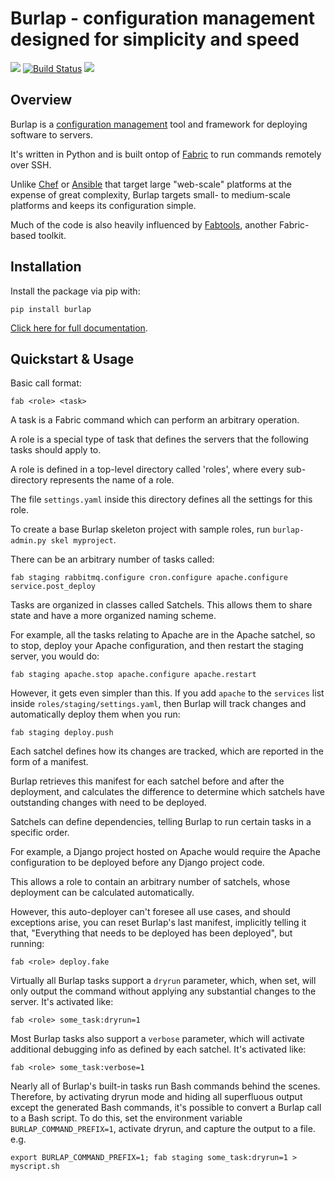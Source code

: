 Burlap - configuration management designed for simplicity and speed
===================================================================

[![](https://img.shields.io/pypi/v/burlap.svg)](https://pypi.python.org/pypi/burlap) [![Build Status](https://img.shields.io/travis/chrisspen/burlap.svg?branch=master)](https://travis-ci.org/chrisspen/burlap) [![](https://pyup.io/repos/github/chrisspen/burlap/shield.svg)](https://pyup.io/repos/github/chrisspen/burlap)

Overview
--------

Burlap is a [configuration management](https://en.wikipedia.org/wiki/Comparison_of_open-source_configuration_management_software)
tool and framework for deploying software to servers.

It's written in Python and is built ontop of [Fabric](http://www.fabfile.org/) to run commands remotely over SSH.

Unlike [Chef](https://www.chef.io/) or [Ansible](http://www.ansible.com/) that target large "web-scale" platforms at the expense of great complexity, Burlap targets small- to medium-scale platforms and keeps its configuration simple.

Much of the code is also heavily influenced by [Fabtools](https://github.com/fabtools/fabtools), another Fabric-based toolkit.

Installation
------------

Install the package via pip with:

    pip install burlap

[Click here for full documentation](http://chrisspen.github.io/burlap/).

Quickstart & Usage
------------------

Basic call format:

    fab <role> <task>

A task is a Fabric command which can perform an arbitrary operation.

A role is a special type of task that defines the servers that the following tasks should apply to.

A role is defined in a top-level directory called 'roles', where every sub-directory represents the name of a role.

The file `settings.yaml` inside this directory defines all the settings for this role.

To create a base Burlap skeleton project with sample roles, run `burlap-admin.py skel myproject`.

There can be an arbitrary number of tasks called:

    fab staging rabbitmq.configure cron.configure apache.configure service.post_deploy

Tasks are organized in classes called Satchels. This allows them to share state and have a more organized naming scheme.

For example, all the tasks relating to Apache are in the Apache satchel, so to stop, deploy your Apache configuration, and then restart the staging server, you would do:

    fab staging apache.stop apache.configure apache.restart

However, it gets even simpler than this. If you add `apache` to the `services` list inside `roles/staging/settings.yaml`, then Burlap will track changes and automatically deploy them when you run:

    fab staging deploy.push

Each satchel defines how its changes are tracked, which are reported in the form of a manifest.

Burlap retrieves this manifest for each satchel before and after the deployment, and calculates the difference to determine which satchels have outstanding changes with need to be deployed.

Satchels can define dependencies, telling Burlap to run certain tasks in a specific order.

For example, a Django project hosted on Apache would require the Apache configuration to be deployed before any Django project code.

This allows a role to contain an arbitrary number of satchels, whose deployment can be calculated automatically.

However, this auto-deployer can't foresee all use cases, and should exceptions arise, you can reset Burlap's last manifest, implicitly telling it that, "Everything that needs to be deployed has been deployed", but running:

    fab <role> deploy.fake

Virtually all Burlap tasks support a `dryrun` parameter, which, when set, will only output the command without applying any substantial changes to the server. It's activated like:

    fab <role> some_task:dryrun=1

Most Burlap tasks also support a `verbose` parameter, which will activate additional debugging info as defined by each satchel. It's activated like:

    fab <role> some_task:verbose=1

Nearly all of Burlap's built-in tasks run Bash commands behind the scenes. Therefore, by activating dryrun mode and hiding all superfluous output except the generated Bash commands,
it's possible to convert a Burlap call to a Bash script. To do this, set the environment variable `BURLAP_COMMAND_PREFIX=1`, activate dryrun, and capture the output to a file. e.g.

    export BURLAP_COMMAND_PREFIX=1; fab staging some_task:dryrun=1 > myscript.sh
